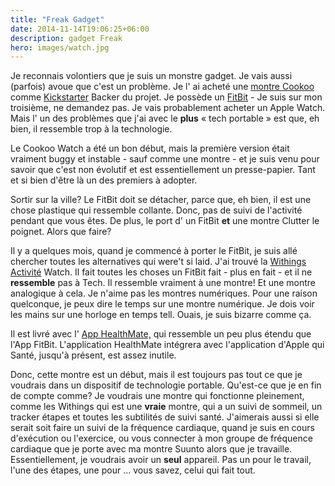 ```yaml
---
title: "Freak Gadget"
date: 2014-11-14T19:06:25+06:00
description: gadget Freak
hero: images/watch.jpg
---
```


<p>Je reconnais volontiers que je suis un monstre gadget. Je vais aussi (parfois) avoue que c'est un problème. Je l' ai acheté une <a href="http://www.cookoo2.com">montre Cookoo</a> comme <a href="http://www.kickstarter.com/">Kickstarter</a> Backer du projet. Je possède un <a href="http://www.fitbit.com/">FitBit</a> - Je suis sur mon troisième, ne demandez pas. Je vais probablement acheter un Apple Watch. Mais l' un des problèmes que j'ai avec le <strong>plus</strong> « tech portable » est que, eh bien, il ressemble trop à la technologie.</p>
<p>Le Cookoo Watch a été un bon début, mais la première version était vraiment buggy et instable - sauf comme une montre - et je suis venu pour savoir que c'est non évolutif et est essentiellement un presse-papier. Tant et si bien d'être là un des premiers à adopter.</p>
<p>Sortir sur la ville? Le FitBit doit se détacher, parce que, eh bien, il est une chose plastique qui ressemble collante. Donc, pas de suivi de l'activité pendant que vous êtes. De plus, le port d' un FitBit <strong>et</strong> une montre Clutter le poignet. Alors que faire?</p>
<p>Il y a quelques mois, quand je commencé à porter le FitBit, je suis allé chercher toutes les alternatives qui were't si laid. J'ai trouvé la <a href="http://www.withings.com/us/">Withings Activité</a> Watch. Il fait toutes les choses un FitBit fait - plus en fait - et il ne <strong>ressemble</strong> pas à Tech. Il ressemble vraiment à une montre! Et une montre analogique à cela. Je n'aime pas les montres numériques. Pour une raison quelconque, je peux dire le temps sur une montre numérique. Je dois voir les mains sur une horloge en temps tell. Ouais, je suis bizarre comme ça.</p>
<p>Il est livré avec l' <a href="http://www.withings.com/us/health-mate.html">App HealthMate,</a> qui ressemble un peu plus étendu que l'App FitBit. L'application HealthMate intégrera avec l'application d'Apple qui Santé, jusqu'à présent, est assez inutile.</p>
<p>Donc, cette montre est un début, mais il est toujours pas tout ce que je voudrais dans un dispositif de technologie portable. Qu'est-ce que je en fin de compte comme? Je voudrais une montre qui fonctionne pleinement, comme les Withings qui est une <strong>vraie</strong> montre, qui a un suivi de sommeil, un tracker étapes et toutes les subtilités de suivi santé. J'aimerais aussi si elle serait soit faire un suivi de la fréquence cardiaque, quand je suis en cours d'exécution ou l'exercice, ou vous connecter à mon groupe de fréquence cardiaque que je porte avec ma montre Suunto alors que je travaille. Essentiellement, je voudrais avoir un <strong>seul</strong> appareil. Pas un pour le travail, l'une des étapes, une pour ... vous savez, celui qui fait tout.</p>
